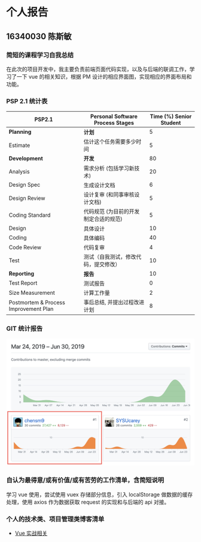 # 个人报告

## 16340030 陈斯敏

### 简短的课程学习自我总结

在此次的项目开发中，我主要负责前端页面代码实现，以及与后端的联调工作，学习了一下 vue 的相关知识，根据 PM 设计的相应界面图，实现相应的界面布局和功能。

### PSP 2.1 统计表

 
PSP2.1       | Personal Software Process Stages| Time (%) Senior Student |
------------ | ------------------------------- | ----------------------- |
**Planning** | **计划** | 5 |
Estimate  | 估计这个任务需要多少时间 | 5 |
**Development**  | **开发** |  80 |
Analysis   | 需求分析 (包括学习新技术) | 20 |
Design Spec| 生成设计文档 | 6 |
Design Review| 设计复审 (和同事审核设计文档)| 5 |
Coding Standard| 代码规范 (为目前的开发制定合适的规范)| 5 |
Design|具体设计| 10 |
Coding|具体编码| 40 |
Code Review| 代码复审| 4 |
Test|测试（自我测试，修改代码，提交修改）| 10 |
**Reporting** | **报告** | 10 |
Test Report | 测试报告 | 0 |
Size Measurement | 计算工作量 | 2 |
Postmortem & Process Improvement Plan| 事后总结, 并提出过程改进计划 | 8 |


### GIT 统计报告

![](img/csm-1.jpg)

### 自认为最得意/或有价值/或有苦劳的工作清单，含简短说明

学习 vue 使用，尝试使用 vuex 存储部分信息，引入 localStorage 做数据的缓存处理，使用 axios 作为数据获取 request 的实现和与后端的 api 对接。

### 个人的技术类、项目管理类博客清单

  - [Vue 实战相关](https://blog.csdn.net/csm201314/article/details/94356808)
